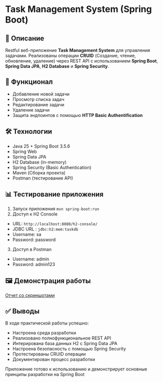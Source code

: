 # Task Management System (Spring Boot)

## 📝 Описание
Restful веб-приложение **Task Management System** для управления задачами. Реализованы операции **CRUID** (Создание, чтение, обновление, удаление) через REST API с использованием **Spring Boot**, **Spring Data JPA**, **H2 Database** и **Spring Security**.

## 🚀 Функционал
- Добавление новой задачи
- Просмотр списка задач
- Редактирование задачи
- Удаление задачи
- Защита эндпоинтов с помощью **HTTP Basic Authentification**

## 🛠️ Технологии
- Java 25 + Spring Boot 3.5.6
- Spring Web
- Spring Data JPA
- H2 Database (in-memory)
- Spring Security (Basic Authentication)
- Maven (Сборка проекта)
- Postman (тестирование API)

## 📊 Тестирование приложения
1. Запуск приложения
`mvn spring-boot:run`
2. Доступ к H2 Console
- URL: `http://localhost:8080/h2-console/`
- JDBC URL : `jdbc:h2:mem:taskdb`
- Username: sa
- Password: password
3. Доступ в Postman
- Username: admin
- Password: admin123

## 🖼️ Демонстрация работы
[Отчет со скриншотами](springboot_app_report.pdf)

## ✅️ Выводы
В ходе практической работы успешно:
- Настроена среда разработки
- Реализовано полнофункциональное REST API
- Интерирована база данных H2 с Spring Data JPA
- Настроена безопасность с помощью Spring Security
- Протестированы CRUID операции
- Документирован процесс разработки

Приложение готово к использованию и демонстрирует основные принципы разработки на Spring Boot
